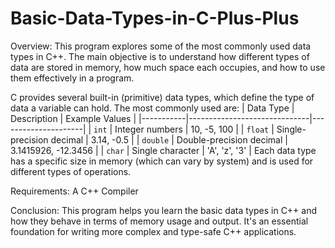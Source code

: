 # Basic-Data-Types-in-C-Plus-Plus

Overview:
This program explores some of the most commonly used data types in C++. The main objective is to understand how different types of data are stored in memory, how much space each occupies, and how to use them effectively in a program.

C provides several built-in (primitive) data types, which define the type of data a variable can hold. The most commonly used are:
| Data Type | Description                  | Example Values      |
|-----------|------------------------------|---------------------|
| `int`     | Integer numbers               | 10, -5, 100         |
| `float`   | Single-precision decimal      | 3.14, -0.5          |
| `double`  | Double-precision decimal      | 3.1415926, -12.3456 |
| `char`    | Single character              | 'A', 'z', '3'       |
Each data type has a specific size in memory (which can vary by system) and is used for different types of operations.

Requirements:
A C++ Compiler

Conclusion:
This program helps you learn the basic data types in C++ and how they behave in terms of memory usage and output. It's an essential foundation for writing more complex and type-safe C++ applications.
